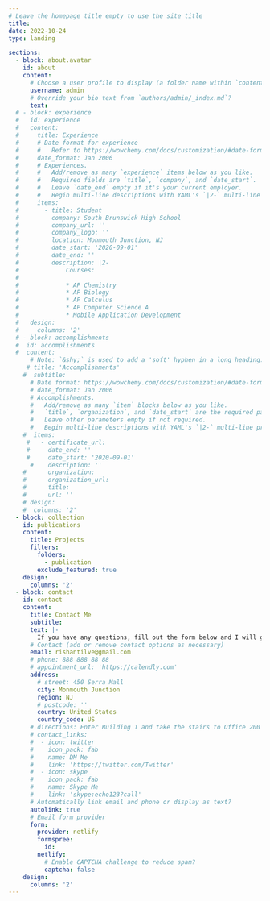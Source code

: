 ```yaml
---
# Leave the homepage title empty to use the site title
title:
date: 2022-10-24
type: landing

sections:
  - block: about.avatar
    id: about
    content:
      # Choose a user profile to display (a folder name within `content/authors/`)
      username: admin
      # Override your bio text from `authors/admin/_index.md`?
      text:
  # - block: experience
  #   id: experience
  #   content:
  #     title: Experience
  #     # Date format for experience
  #     #   Refer to https://wowchemy.com/docs/customization/#date-format
  #     date_format: Jan 2006
  #     # Experiences.
  #     #   Add/remove as many `experience` items below as you like.
  #     #   Required fields are `title`, `company`, and `date_start`.
  #     #   Leave `date_end` empty if it's your current employer.
  #     #   Begin multi-line descriptions with YAML's `|2-` multi-line prefix.
  #     items:
  #       - title: Student
  #         company: South Brunswick High School
  #         company_url: ''
  #         company_logo: ''
  #         location: Monmouth Junction, NJ
  #         date_start: '2020-09-01'
  #         date_end: ''
  #         description: |2-
  #             Courses:
  # 
  #             * AP Chemistry
  #             * AP Biology
  #             * AP Calculus
  #             * AP Computer Science A
  #             * Mobile Application Development
  #   design:
  #     columns: '2'
  # - block: accomplishments
  #  id: accomplishments
  #  content:
      # Note: `&shy;` is used to add a 'soft' hyphen in a long heading.
     # title: 'Accomplishments'
    #  subtitle:
      # Date format: https://wowchemy.com/docs/customization/#date-format
      # date_format: Jan 2006
      # Accomplishments.
      #   Add/remove as many `item` blocks below as you like.
      #   `title`, `organization`, and `date_start` are the required parameters.
      #   Leave other parameters empty if not required.
      #   Begin multi-line descriptions with YAML's `|2-` multi-line prefix.
    #  items:
     #   - certificate_url: 
     #     date_end: ''
     #     date_start: '2020-09-01'
      #    description: ''
    #      organization: 
    #      organization_url: 
    #      title: 
    #      url: ''
    # design:
    #  columns: '2'
  - block: collection
    id: publications
    content:
      title: Projects
      filters:
        folders:
          - publication
        exclude_featured: true
    design:
      columns: '2'
  - block: contact
    id: contact
    content:
      title: Contact Me
      subtitle:
      text: |-
        If you have any questions, fill out the form below and I will get back to you as soon as possible.
      # Contact (add or remove contact options as necessary)
      email: rishantilve@gmail.com
      # phone: 888 888 88 88
      # appointment_url: 'https://calendly.com'
      address:
        # street: 450 Serra Mall
        city: Monmouth Junction
        region: NJ
        # postcode: ''
        country: United States
        country_code: US
      # directions: Enter Building 1 and take the stairs to Office 200 on Floor 2
      # contact_links:
      #  - icon: twitter
      #    icon_pack: fab
      #    name: DM Me
      #    link: 'https://twitter.com/Twitter'
      #  - icon: skype
      #    icon_pack: fab
      #    name: Skype Me
      #    link: 'skype:echo123?call'
      # Automatically link email and phone or display as text?
      autolink: true
      # Email form provider
      form:
        provider: netlify
        formspree:
          id:
        netlify:
          # Enable CAPTCHA challenge to reduce spam?
          captcha: false
    design:
      columns: '2'
---
```


